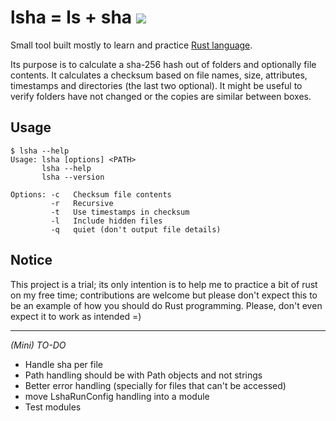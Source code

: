 # lsha = ls + sha [<img src="https://travis-ci.org/kuking/lsha.svg?branch=master">](https://travis-ci.org/kuking/lsha)

Small tool built mostly to learn and practice [Rust language](http://www.rust-lang.org/).

Its purpose is to calculate a sha-256 hash out of folders and optionally file contents. It calculates a checksum based on file names, size, attributes, timestamps and directories (the last two optional). It might be useful to verify folders have not changed or the copies are similar between boxes.

## Usage

```
$ lsha --help
Usage: lsha [options] <PATH>
       lsha --help
       lsha --version

Options: -c   Checksum file contents
         -r   Recursive
         -t   Use timestamps in checksum
         -l   Include hidden files
         -q   quiet (don't output file details)
```

## Notice
This project is a trial; its only intention is to help me to practice a bit of rust on my free time; contributions are welcome but please don't expect this to be an example of how you should do Rust programming. Please, don't even expect it to work as intended =)

---------------

_(Mini) TO-DO_
- Handle sha per file
- Path handling should be with Path objects and not strings
- Better error handling (specially for files that can't be accessed)
- move LshaRunConfig handling into a module
- Test modules
